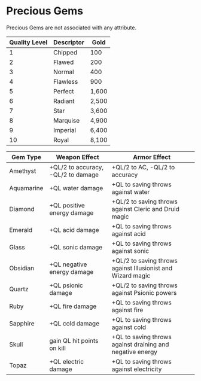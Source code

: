 # Precious Gems

Precious Gems are not associated with any attribute.

| Quality Level | Descriptor | Gold |
| ---           | ---        | ---  |
| 1 | Chipped   | 100
| 2 | Flawed    | 200
| 3 | Normal    | 400
| 4 | Flawless  | 900
| 5 | Perfect   | 1,600
| 6 | Radiant   | 2,500
| 7 | Star      | 3,600
| 8 | Marquise  | 4,900
| 9 | Imperial  | 6,400
| 10 | Royal    | 8,100

| Gem Type | Weapon Effect | Armor Effect |
| ---      | ---           | ---          |
| Amethyst | +QL/2 to accuracy, -QL/2 to damage | +QL/2 to AC, -QL/2 to accuracy
| Aquamarine | +QL water damage | +QL to saving throws against water
| Diamond | +QL positive energy damage | +QL/2 to saving throws against Cleric and Druid magic
| Emerald | +QL acid damage | +QL to saving throws against acid
| Glass | +QL sonic damage | +QL to saving throws against sonic
| Obsidian | +QL negative energy damage | +QL/2 to saving throws against Illusionist and Wizard magic
| Quartz | +QL psionic damage | +QL/2 to saving throws against Psionic powers
| Ruby | +QL fire damage | +QL to saving throws against fire
| Sapphire | +QL cold damage | +QL to saving throws against cold
| Skull | gain QL hit points on kill | +QL to saving throws against draining and negative energy
| Topaz | +QL electric damage | +QL to saving throws against electricity
